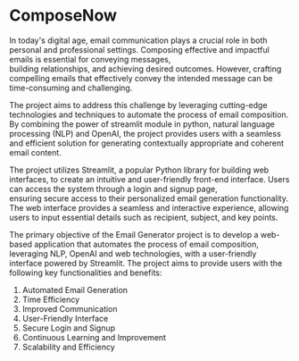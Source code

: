 # ComposeNow
In today's digital age, email communication plays a crucial role in both personal and professional  settings.  Composing  effective  and  impactful  emails  is  essential  for conveying  messages,  
building  relationships,  and  achieving  desired  outcomes. However, crafting compelling emails that effectively convey the intended message can be time-consuming and challenging. 

The project aims to address this challenge by leveraging cutting-edge  technologies  and  techniques  to  automate  the  process  of  email composition.  By  combining  the  power  of streamlit module in python,
natural  language  processing  (NLP)  and OpenAI,  the  project  provides  users  with  a  seamless  and  efficient  solution  for generating contextually appropriate and coherent email content. 

The project utilizes Streamlit, a popular Python library for building web interfaces, to create an intuitive and user-friendly front-end interface. Users can access the  system  through  a  login  and  signup  page,  
ensuring  secure  access  to  their personalized email generation functionality. The web interface provides a seamless and interactive  experience,  allowing  users  to  input  essential  details  such  as  recipient, 
subject, and key points. 

The primary objective of the Email Generator project is to develop a web-based application that automates the process of email composition, leveraging NLP, OpenAI and web technologies, with a user-friendly 
interface powered by Streamlit. The project aims to provide users with the following key functionalities and benefits: 
1. Automated Email Generation
2. Time Efficiency
3. Improved  Communication
4. User-Friendly  Interface
5. Secure  Login  and  Signup
6. Continuous  Learning  and  Improvement
7. Scalability and Efficiency

